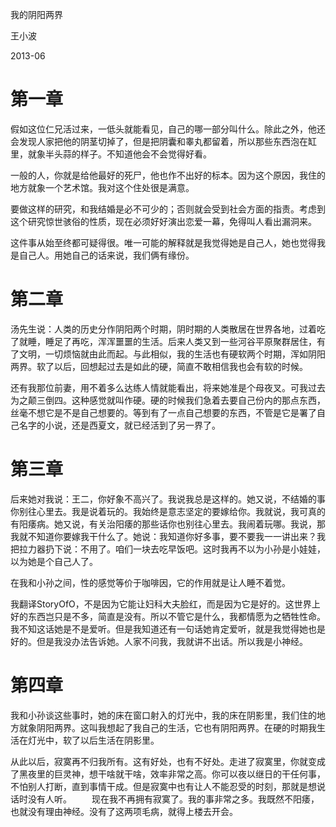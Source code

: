 我的阴阳两界

王小波

2013-06 

# 第一章

假如这位仁兄活过来，一低头就能看见，自己的哪一部分叫什么。除此之外，他还会发现人家把他的阴茎切掉了，但是把阴囊和睾丸都留着，所以那些东西泡在缸里，就象半头蒜的样子。不知道他会不会觉得好看。

一般的人，你就是给他最好的死尸，他也作不出好的标本。因为这个原因，我住的地方就象一个艺术馆。我对这个住处很是满意。


要做这样的研究，和我结婚是必不可少的；否则就会受到社会方面的指责。考虑到这个研究惊世骇俗的性质，现在必须好好演出恋爱一幕，免得叫人看出漏洞来。


这件事从始至终都可疑得很。唯一可能的解释就是我觉得她是自己人，她也觉得我是自己人。用她自己的话来说，我们俩有缘份。
 
# 第二章

汤先生说：人类的历史分作阴阳两个时期，阴时期的人类散居在世界各地，过着吃了就睡，睡足了再吃，浑浑噩噩的生活。后来人类又到一些河谷平原聚群居住，有了文明，一切烦恼就由此而起。与此相似，我的生活也有硬软两个时期，浑如阴阳两界。软了以后，回想起过去是如此的硬，简直不敢相信我也会有软的时候。

还有我那位前妻，用不着多么达练人情就能看出，将来她准是个母夜叉。可我过去为之颠三倒四。这种感觉就叫作硬。硬的时候我们急着去要自己份内的那点东西，丝毫不想它是不是自己想要的。等到有了一点自己想要的东西，不管是它是署了自己名字的小说，还是西夏文，就已经活到了另一界了。
 
# 第三章

后来她对我说：王二，你好象不高兴了。我说我总是这样的。她又说，不结婚的事你别往心里去。我是说着玩的。我始终是意志坚定的要嫁给你。我就说，我可真的有阳痿病。她又说，有关治阳痿的那些话你也别往心里去。我闹着玩哪。我说，那我就不知道你要嫁我干什么了。她说：我知道你好多事，要不要我一一讲出来？我把拉力器扔下说：不用了。咱们一块去吃早饭吧。这时我再不以为小孙是小娃娃，以为她是个自己人了。

在我和小孙之间，性的感觉等价于咖啡因，它的作用就是让人睡不着觉。

我翻译StoryOfO，不是因为它能让妇科大夫脸红，而是因为它是好的。这世界上好的东西岂只是不多，简直是没有。所以不管它是什么，我都情愿为之牺牲性命。我不知这话她是不是爱听。但是我知道还有一句话她肯定爱听，就是我觉得她也是好的。但是我没办法告诉她。人家不问我，我就讲不出话。所以我是小神经。
 
# 第四章

我和小孙谈这些事时，她的床在窗口射入的灯光中，我的床在阴影里，我们住的地方就象阴阳两界。这叫我想起了我自己的生活，它也有阴阳两界。在硬的时期我生活在灯光中，软了以后生活在阴影里。


从此以后，寂寞再不归我所有。这有好处，也有不好处。走进了寂寞里，你就变成了黑夜里的巨灵神，想干啥就干啥，效率非常之高。你可以夜以继日的干任何事，不怕别人打断，直到事情干成。但是寂寞中也有让人不能忍受的时刻，那就是想说话时没有人听。 　　现在我不再拥有寂寞了。我的事非常之多。我既然不阳痿，也就没有理由神经。没有了这两项毛病，就得上楼去开会。

